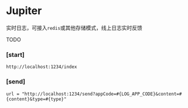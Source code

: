 # Jupiter
实时日志，可接入`redis`或其他存储模式，线上日志实时反馈

TODO
### [start]
`http://localhost:1234/index`

### [send]
`url = "http://localhost:1234/send?appCode=#{LOG_APP_CODE}&content=#{content}&type=#{type}"`
